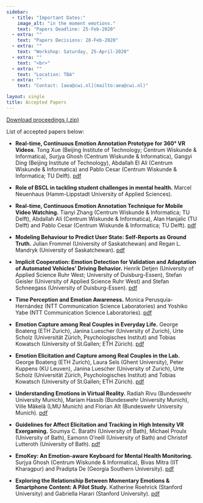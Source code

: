 ```yaml
---
sidebar:
  - title: "Important Dates:"
    image_alt: "in the moment emotions."
    text: "Papers Deadline: 25-Feb-2020"
  - extra: ""
    text: "Papers Decisions: 28-Feb-2020"
  - extra: ""
    text: "Workshop: Saturday, 25-April-2020"
  - extra: ""
    text: "<br>"
  - extra: ""
    text: "Location: TBA"
  - extra: ""
    text: "Contact: [aea@cwi.nl](mailto:aea@cwi.nl)"

layout: single
title: Accepted Papers
---
```


[Download proceedings (.zip)](./papers/MEEC_2020_proceedings.zip)


List of accepted papers below:

- **Real-time, Continuous Emotion Annotation Prototype for 360° VR Videos**. Tong Xue (Beijing Institute of Technology; Centrum Wiskunde & Informatica), Surjya Ghosh (Centrum Wiskunde & Informatica), Gangyi Ding (Beijing Institute of Technology), Abdallah El Ali (Centrum Wiskunde & Informatica) and Pablo Cesar (Centrum Wiskunde & Informatica; TU Delft). [pdf](./papers/MEEC_2020_paper_1.pdf)

- **Role of BSCL in tackling student challenges in mental health.** Marcel Neuenhaus (Hamm-Lippstadt University of Applied Sciences).

- **Real-time, Continuous Emotion Annotation Technique for Mobile Video Watching.** Tianyi Zhang (Centrum Wiskunde & Informatica; TU Delft), Abdallah Ali (Centrum Wiskunde & Informatica), Alan Hanjalic (TU Delft) and Pablo Cesar (Centrum Wiskunde & Informatica; TU Delft). [pdf](./papers/MEEC_2020_paper_3.pdf)	 

- **Modeling Behaviour to Predict User State: Self-Reports as Ground Truth.** Julian Frommel (University of Saskatchewan) and Regan L. Mandryk (University of Saskatchewan). [pdf](./papers/MEEC_2020_paper_4.pdf)

- **Implicit Cooperation: Emotion Detection for Validation and Adaptation of Automated Vehicles' Driving Behavior.** Henrik Detjen (University of Applied Science Ruhr West; University of Duisburg-Essen), Stefan Geisler (University of Applied Science Ruhr West) and Stefan Schneegass (University of Duisburg-Essen). [pdf](./papers/MEEC_2020_paper_5.pdf)

- **Time Perception and Emotion Awareness.** Monica Perusquía-Hernández (NTT Communication Science Laboratories) and Yoshiko Yabe (NTT Communication Science Laboratories). [pdf](./papers/MEEC_2020_paper_6.pdf)

- **Emotion Capture among Real Couples in Everyday Life.** George Boateng (ETH Zurich), Janina Luescher (University of Zurich), Urte Scholz (Universität Zürich, Psychologisches Institut) and Tobias Kowatsch (University of St.Gallen; ETH Zürich). [pdf](./papers/MEEC_2020_paper_7.pdf)

- **Emotion Elicitation and Capture among Real Couples in the Lab.** George Boateng (ETH Zurich), Laura Sels (Ghent University), Peter Kuppens (KU Leuven), Janina Luescher (University of Zurich), Urte Scholz (Universität Zürich, Psychologisches Institut) and Tobias Kowatsch (University of St.Gallen; ETH Zürich). [pdf](./papers/MEEC_2020_paper_8.pdf)

- **Understanding Emotions in Virtual Reality.** Radiah Rivu (Bundeswehr University Munich), Mariam Hassib (Bundeswehr University Munich), Ville Mäkelä (LMU Munich) and Florian Alt (Bundeswehr University Munich). [pdf](./papers/MEEC_2020_paper_9.pdf)

- **Guidelines for Affect Elicitation and Tracking in High Intensity VR Exergaming.** Soumya C. Barathi (University of Bath), Michael Proulx (University of Bath), Eamonn O’neill (University of Bath) and Christof Lutteroth (University of Bath). [pdf](./papers/MEEC_2020_paper_10.pdf)

- **EmoKey: An Emotion-aware Keyboard for Mental Health Monitoring.** Surjya Ghosh (Centrum Wiskunde & Informatica), Bivas Mitra (IIT Kharagpur) and Pradipta De (Georgia Southern University). [pdf](./papers/MEEC_2020_paper_11.pdf)

- **Exploring the Relationship Between Momentary Emotions & Smartphone Content: A Pilot Study.** Katherine Roehrick (Stanford University) and Gabriella Harari (Stanford University). [pdf](./papers/MEEC_2020_paper_12.pdf)
